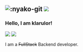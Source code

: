 ![:nyako-git](https://count.getloli.com/get/@:klarulor_github?theme=asoul)
<img src="https://wakatime.com/badge/user/6a8e0de8-7415-447b-bdbb-0a2d48c7fa84.svg"> 
-----
### Hello, I am klarulor!

<img src="https://github-readme-stats.vercel.app/api?username=klarulor&count_private=true&theme=midnight-purple&show_icons=true">
<img src="https://github-readme-stats.vercel.app/api/top-langs?username=klarulor&count_private=true&theme=midnight-purple&layout=compact">

I am a ~~FullStack~~ Backend developer.

